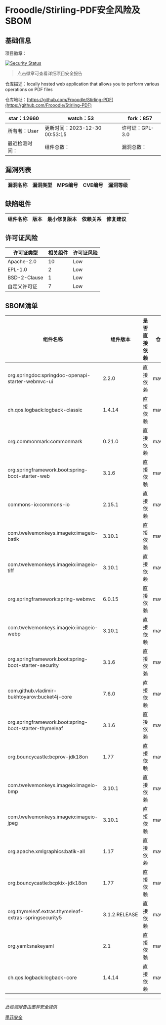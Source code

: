 # Frooodle/Stirling-PDF安全风险及SBOM

## 基础信息

项目徽章：

[![Security Status](https://www.murphysec.com/platform3/v31/badge/1740794837546242048.svg)](https://www.murphysec.com/console/report/1691511002612256768/1740794837546242048)

> 点击徽章可查看详细项目安全报告

仓库描述：locally hosted web application that allows you to perform various operations on PDF files

仓库地址：[https://github.com/Frooodle/Stirling-PDF](https://github.com/Frooodle/Stirling-PDF)

| star：12660 | watch：53 | fork：857 |
| ----------- | -------------- | ------------ |
| 所有者：User | 更新时间：2023-12-30 00:53:15 | 许可证：GPL-3.0 |
| 最近检测时间： | 组件总数： | 漏洞总数： |




## 漏洞列表

| 漏洞名称 | 漏洞类型 | MPS编号 | CVE编号 | 漏洞等级 |
| ------- | ------ | ------- | ------ | ----- |





## 缺陷组件

| 组件名称 | 版本 | 最小修复版本 | 依赖关系 | 修复建议 |
| -------- | ---- | ------------ | -------- | -------- |





## 许可证风险

| 许可证类型 | 相关组件 | 许可证风险 |
| ---------- | -------- | ---------- |
|Apache-2.0|10|Low|
|EPL-1.0|2|Low|
|BSD-2-Clause|1|Low|
|自定义许可证|7|Low|




## SBOM清单

| 组件名称 | 组件版本 | 是否直接依赖 | 仓库 |
| -------- | -------- | ------------ | ---- |
|org.springdoc:springdoc-openapi-starter-webmvc-ui|2.2.0|直接依赖|maven|
|ch.qos.logback:logback-classic|1.4.14|直接依赖|maven|
|org.commonmark:commonmark|0.21.0|直接依赖|maven|
|org.springframework.boot:spring-boot-starter-web|3.1.6|直接依赖|maven|
|commons-io:commons-io|2.15.1|直接依赖|maven|
|com.twelvemonkeys.imageio:imageio-batik|3.10.1|直接依赖|maven|
|com.twelvemonkeys.imageio:imageio-tiff|3.10.1|直接依赖|maven|
|org.springframework:spring-webmvc|6.0.15|直接依赖|maven|
|com.twelvemonkeys.imageio:imageio-webp|3.10.1|直接依赖|maven|
|org.springframework.boot:spring-boot-starter-security|3.1.6|直接依赖|maven|
|com.github.vladimir-bukhtoyarov:bucket4j-core|7.6.0|直接依赖|maven|
|org.springframework.boot:spring-boot-starter-thymeleaf|3.1.6|直接依赖|maven|
|org.bouncycastle:bcprov-jdk18on|1.77|直接依赖|maven|
|com.twelvemonkeys.imageio:imageio-bmp|3.10.1|直接依赖|maven|
|com.twelvemonkeys.imageio:imageio-jpeg|3.10.1|直接依赖|maven|
|org.apache.xmlgraphics:batik-all|1.17|直接依赖|maven|
|org.bouncycastle:bcpkix-jdk18on|1.77|直接依赖|maven|
|org.thymeleaf.extras:thymeleaf-extras-springsecurity5|3.1.2.RELEASE|直接依赖|maven|
|org.yaml:snakeyaml|2.1|直接依赖|maven|
|ch.qos.logback:logback-core|1.4.14|直接依赖|maven|


------

*此检测报告由墨菲安全提供*

[墨菲安全](www.murphysec.com)